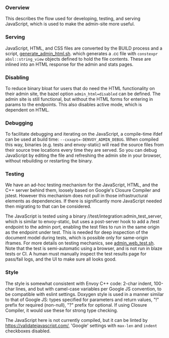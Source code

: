 ### Overview

This describes the flow used for developing, testing, and serving JavaScript,
which is used to make the admin-site more useful.

### Serving

JavaScript, HTML, and CSS files are converted by the BUILD process and a script,
[generate_admin_html.sh](https://github.com/envoyproxy/envoy/blob/main/source/server/admin/resources/generate_admin_html.sh). which
generates a .cc file with `constexpr absl::string_view` objects defined to hold
the file contents. These are inlined into an HTML response for the admin and
stats pages.

### Disabling

To reduce binary bloat for users that do need the HTML functionality on their
admin site, the bazel option `admin_html=disabled` can be defined. The admin site
is still functional, but without the HTML forms for entering in params to the
endpoints. This also disables active mode, which is dependent on HTML.

### Debugging

To facilitate debugging and iterating on the JavaScript, a compile-time ifdef
can be used at build time: `--cxxopt=-DENVOY_ADMIN_DEBUG`. When compiled this
way, binaries (e.g. tests and envoy-static) will read the source files from
their source tree locations every time they are served. So you can debug
JavaScript by editing the file and refreshing the admin site in your browser,
without rebuilding or restarting the binary.

### Testing

We have an ad-hoc testing mechanism for the JavaScript, HTML, and the C++ server
behind them, loosely based on Google's Closure Compiler and jstest. However this
mechanism does not pull in those infrastructural elements as dependencies. If
there is significantly more JavaScript needed then migrating to that can be
considered.

The JavaScript is tested using a binary //test/integration:admin_test_server,
which is similar to envoy-static, but uses a post-server hook to add a /test
endpoint to the admin port, enabling the test files to run in the same origin as
the endpoint under test. This is needed for deep inspection of the document
model during tests, which is possible only for same-origin iframes. For more
details on testing mechanics, see
[admin_web_test.sh](https://github.com/envoyproxy/envoy/blob/main/test/integration/admin_web_test.sh). Note
that the test is semi-automatic using a browser, and is not run in blaze tests
or CI.  A human must manually inspect the test results page for pass/fail logs,
and the UI to make sure all looks good.

### Style

The style is somewhat consistent with Envoy C++ code: 2-char indent, 100-char
lines, and but with camel-case variables per Google JS convention, to be
compatible with eslint settings. Doxygen style is used in a manner similar to
that of Google JS: types specified for parameters and return values, "!"  prefix
for required (non-null), "?" prefix for optional. If using Closure Compiler, it
would use these for strong type checking.

The JavaScript here is not currently compiled, but it can be linted by
https://validatejavascript.com/, 'Google' settings with `max-len` and `indent`
checkboxes disabled.
